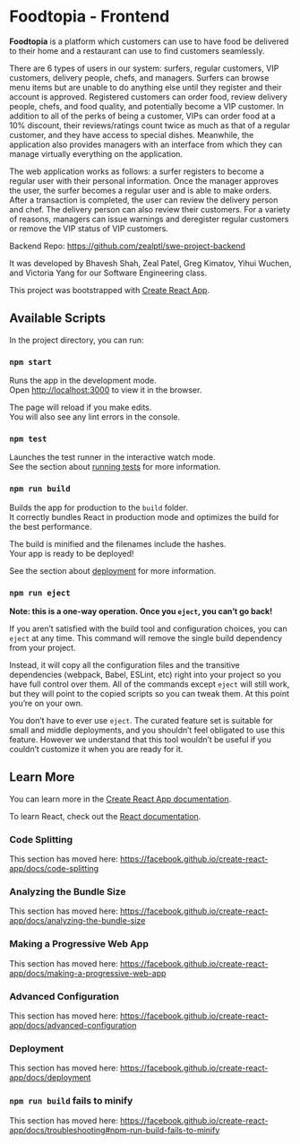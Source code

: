 # Foodtopia - Frontend

**Foodtopia** is a platform which customers can use to have food be delivered to their home and a restaurant can use to find customers seamlessly. 

There are 6 types of users in our system: surfers, regular customers, VIP customers, delivery people, chefs, and managers. Surfers can browse menu items but are unable to do anything else until they register and their account is approved. Registered customers can order food, review delivery people, chefs, and food quality, and potentially become a VIP customer. In addition to all of the perks of being a customer, VIPs can order food at a 10% discount, their reviews/ratings count twice as much as that of a regular customer, and they have access to special dishes. Meanwhile, the application also provides managers with an interface from which they can manage virtually everything on the application.

The web application works as follows: a surfer registers to become a regular user with their personal information. Once the manager approves the user, the surfer becomes a regular user and is able to make orders. After a transaction is completed, the user can review the delivery person and chef. The delivery person can also review their customers. For a variety of reasons, managers can issue warnings and deregister regular customers or remove the VIP status of VIP customers.

Backend Repo: https://github.com/zealptl/swe-project-backend

It was developed by Bhavesh Shah, Zeal Patel, Greg Kimatov, Yihui Wuchen, and Victoria Yang for our Software Engineering class.


This project was bootstrapped with [Create React App](https://github.com/facebook/create-react-app).

## Available Scripts

In the project directory, you can run:

### `npm start`

Runs the app in the development mode.<br />
Open [http://localhost:3000](http://localhost:3000) to view it in the browser.

The page will reload if you make edits.<br />
You will also see any lint errors in the console.

### `npm test`

Launches the test runner in the interactive watch mode.<br />
See the section about [running tests](https://facebook.github.io/create-react-app/docs/running-tests) for more information.

### `npm run build`

Builds the app for production to the `build` folder.<br />
It correctly bundles React in production mode and optimizes the build for the best performance.

The build is minified and the filenames include the hashes.<br />
Your app is ready to be deployed!

See the section about [deployment](https://facebook.github.io/create-react-app/docs/deployment) for more information.

### `npm run eject`

**Note: this is a one-way operation. Once you `eject`, you can’t go back!**

If you aren’t satisfied with the build tool and configuration choices, you can `eject` at any time. This command will remove the single build dependency from your project.

Instead, it will copy all the configuration files and the transitive dependencies (webpack, Babel, ESLint, etc) right into your project so you have full control over them. All of the commands except `eject` will still work, but they will point to the copied scripts so you can tweak them. At this point you’re on your own.

You don’t have to ever use `eject`. The curated feature set is suitable for small and middle deployments, and you shouldn’t feel obligated to use this feature. However we understand that this tool wouldn’t be useful if you couldn’t customize it when you are ready for it.

## Learn More

You can learn more in the [Create React App documentation](https://facebook.github.io/create-react-app/docs/getting-started).

To learn React, check out the [React documentation](https://reactjs.org/).

### Code Splitting

This section has moved here: https://facebook.github.io/create-react-app/docs/code-splitting

### Analyzing the Bundle Size

This section has moved here: https://facebook.github.io/create-react-app/docs/analyzing-the-bundle-size

### Making a Progressive Web App

This section has moved here: https://facebook.github.io/create-react-app/docs/making-a-progressive-web-app

### Advanced Configuration

This section has moved here: https://facebook.github.io/create-react-app/docs/advanced-configuration

### Deployment

This section has moved here: https://facebook.github.io/create-react-app/docs/deployment

### `npm run build` fails to minify

This section has moved here: https://facebook.github.io/create-react-app/docs/troubleshooting#npm-run-build-fails-to-minify
